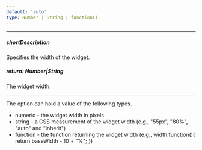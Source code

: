```yaml
---
default: 'auto'
type: Number | String | function()
---
```

---
##### shortDescription
Specifies the width of the widget.

##### return: Number|String
The widget width.

---
The option can hold a value of the following types.

 - numeric - the widget width in pixels
 - string - a CSS measurement of the widget width (e.g., "55px", "80%", "auto" and "inherit")
 - function - the function returning the widget width (e.g., width:function(){ return baseWidth - 10 + "%"; })